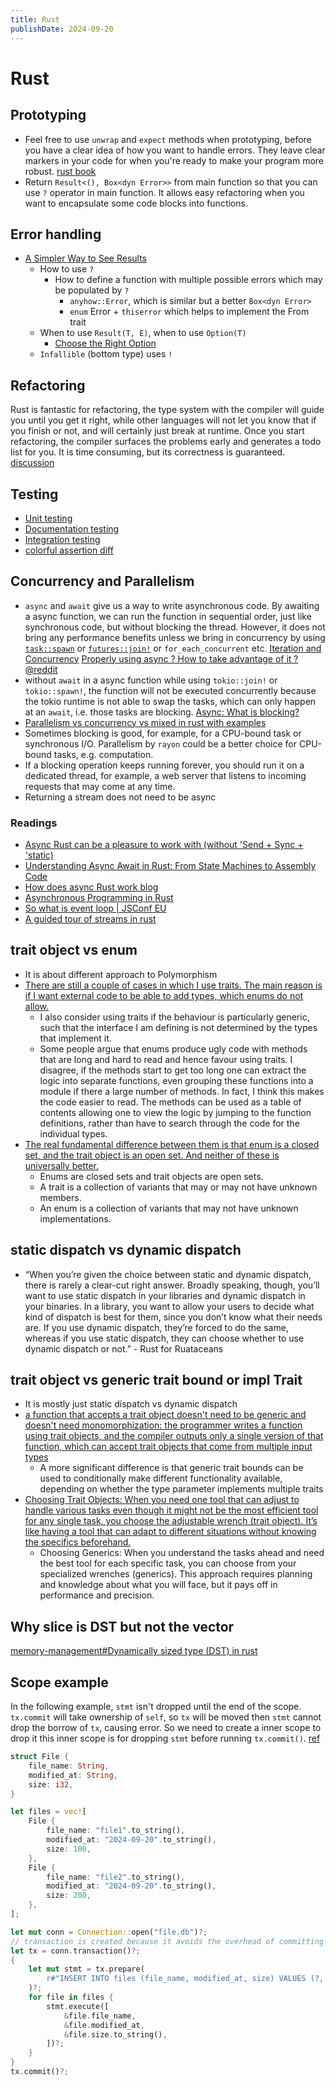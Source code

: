 ```yaml
---
title: Rust
publishDate: 2024-09-20
---
```


# Rust

## Prototyping

- Feel free to use `unwrap` and `expect` methods when prototyping, before you have a clear idea of how you want to handle errors. They leave clear markers in your code for when you're ready to make your program more robust. [rust book](https://doc.rust-lang.org/book/ch09-03-to-panic-or-not-to-panic.html#examples-prototype-code-and-tests)
- Return `Result<(), Box<dyn Error>>` from main function so that you can use `?` operator in main function. It allows easy refactoring when you want to encapsulate some code blocks into functions.

## Error handling

- [A Simpler Way to See Results](https://www.youtube.com/watch?v=s5S2Ed5T-dc)
  - How to use `?`
    - How to define a function with multiple possible errors which may be populated by `?`
      - `anyhow::Error`, which is similar but a better `Box<dyn Error>`
      - `enum` Error + `thiserror` which helps to implement the From trait
  - When to use `Result(T, E)`, when to use `Option(T)`
    - [Choose the Right Option](https://www.youtube.com/watch?v=6c7pZYP_iIE)
  - `Infallible` (bottom type) uses `!`

## Refactoring

Rust is fantastic for refactoring, the type system with the compiler will guide you until you get it right, while other languages will not let you know that if you finish or not, and will certainly just break at runtime. Once you start refactoring, the compiler surfaces the problems early and generates a todo list for you. It is time consuming, but its correctness is guaranteed. [discussion](https://www.reddit.com/r/rust/comments/17jeezg/so_is_rust_easy_to_refactor_or_bad_to_refactor/)

## Testing

- [Unit testing](https://doc.rust-lang.org/rust-by-example/testing/unit_testing.html)
- [Documentation testing](https://doc.rust-lang.org/rust-by-example/testing/doc_testing.html)
- [Integration testing](https://doc.rust-lang.org/rust-by-example/testing/integration_testing.html)
- [colorful assertion diff](https://doc.rust-lang.org/rust-by-example/testing/dev_dependencies.html)

## Concurrency and Parallelism

- `async` and `await` give us a way to write asynchronous code. By awaiting a async function, we can run the function in sequential order, just like synchronous code, but without blocking the thread. However, it does not bring any performance benefits unless we bring in concurrency by using [`task::spawn`](https://rust-lang.github.io/async-book/06_multiple_futures/04_spawning.html) or [`futures::join!`](https://rust-lang.github.io/async-book/06_multiple_futures/02_join.html) or `for_each_concurrent` etc. [Iteration and Concurrency](https://rust-lang.github.io/async-book/05_streams/02_iteration_and_concurrency.html) [Properly using async ? How to take advantage of it ?@reddit](https://www.reddit.com/r/learnrust/comments/15jmd5i/properly_using_async_how_to_take_advantage_of_it/)
- without `await` in a async function while using `tokio::join!` or `tokio::spawn!`, the function will not be executed concurrently because the tokio runtime is not able to swap the tasks, which can only happen at an `await`, i.e. those tasks are blocking. [Async: What is blocking?](https://ryhl.io/blog/async-what-is-blocking/)
- [Parallelism vs concurrency vs mixed in rust with examples](https://github.com/quambene/rust-concurrency)
- Sometimes blocking is good, for example, for a CPU-bound task or synchronous I/O. Parallelism by `rayon` could be a better choice for CPU-bound tasks, e.g. computation.
- If a blocking operation keeps running forever, you should run it on a dedicated thread, for example, a web server that listens to incoming requests that may come at any time.
- Returning a stream does not need to be async

### Readings

- [Async Rust can be a pleasure to work with (without 'Send + Sync + 'static)](https://emschwartz.me/async-rust-can-be-a-pleasure-to-work-with-without-send-sync-static/)
- [Understanding Async Await in Rust: From State Machines to Assembly Code](https://www.eventhelix.com/rust/rust-to-assembly-async-await/)
- [How does async Rust work blog](https://bertptrs.nl/2023/04/27/how-does-async-rust-work.html#the-future-trait)
- [Asynchronous Programming in Rust](https://rust-lang.github.io/async-book/)
- [So what is event loop | JSConf EU](https://www.youtube.com/watch?v=8aGhZQkoFbQ)
- [A guided tour of streams in rust](https://www.qovery.com/blog/a-guided-tour-of-streams-in-rust/)

## trait object vs enum

- It is about different approach to Polymorphism
- [There are still a couple of cases in which I use traits. The main reason is if I want external code to be able to add types, which enums do not allow.](https://www.mattkennedy.io/blog/rust_polymorphism/)
  - I also consider using traits if the behaviour is particularly generic, such that the interface I am defining is not determined by the types that implement it.
  - Some people argue that enums produce ugly code with methods that are long and hard to read and hence favour using traits. I disagree, if the methods start to get too long one can extract the logic into separate functions, even grouping these functions into a module if there a large number of methods. In fact, I think this makes the code easier to read. The methods can be used as a table of contents allowing one to view the logic by jumping to the function definitions, rather than have to search through the code for the individual types.
- [The real fundamental difference between them is that enum is a closed set, and the trait object is an open set. And neither of these is universally better.](https://dpc.pw/posts/what-oop-gets-wrong-about-interfaces-and-polymorphism/)
  - Enums are closed sets and trait objects are open sets.
  - A trait is a collection of variants that may or may not have unknown members.
  - An enum is a collection of variants that may not have unknown implementations.

## static dispatch vs dynamic dispatch

- “When you’re given the choice between static and dynamic dispatch, there is rarely a clear-cut right answer. Broadly speaking, though, you’ll want to use static dispatch in your libraries and dynamic dispatch in your binaries. In a library, you want to allow your users to decide what kind of dispatch is best for them, since you don’t know what their needs are. If you use dynamic dispatch, they’re forced to do the same, whereas if you use static dispatch, they can choose whether to use dynamic dispatch or not.” - Rust for Ruataceans

## trait object vs generic trait bound or impl Trait

- It is mostly just static dispatch vs dynamic dispatch
- [a function that accepts a trait object doesn't need to be generic and doesn't need monomorphization: the programmer writes a function using trait objects, and the compiler outputs only a single version of that function, which can accept trait objects that come from multiple input types](https://www.lurklurk.org/effective-rust/generics.html)
  - A more significant difference is that generic trait bounds can be used to conditionally make different functionality available, depending on whether the type parameter implements multiple traits
- [Choosing Trait Objects: When you need one tool that can adjust to handle various tasks even though it might not be the most efficient tool for any single task, you choose the adjustable wrench (trait object). It’s like having a tool that can adapt to different situations without knowing the specifics beforehand.](https://medium.com/@richinex/trait-objects-vs-generics-in-rust-426a9ce22d78)
  - Choosing Generics: When you understand the tasks ahead and need the best tool for each specific task, you can choose from your specialized wrenches (generics). This approach requires planning and knowledge about what you will face, but it pays off in performance and precision.

## Why slice is DST but not the vector

[memory-management#Dynamically sized type (DST) in rust](memory-management.md#dynamically-sized-type-dst-in-rust)

## Scope example

In the following example, `stmt` isn't dropped until the end of the scope. `tx.commit` will take ownership of `self`, so `tx` will be moved then `stmt` cannot drop the borrow of `tx`, causing error. So we need to create a inner scope to drop it this inner scope is for dropping `stmt` before running `tx.commit()`. [ref](https://stackoverflow.com/questions/69415738/cannot-move-out-because-of-borrowing)

```rust
struct File {
    file_name: String,
    modified_at: String,
    size: i32,
}

let files = vec![
    File {
        file_name: "file1".to_string(),
        modified_at: "2024-09-20".to_string(),
        size: 100,
    },
    File {
        file_name: "file2".to_string(),
        modified_at: "2024-09-20".to_string(),
        size: 200,
    },
];

let mut conn = Connection::open("file.db")?;
// transaction is created because it avoids the overhead of committing after each insert
let tx = conn.transaction()?;
{
    let mut stmt = tx.prepare(
        r#"INSERT INTO files (file_name, modified_at, size) VALUES (?, ?, ?)"#,
    )?;
    for file in files {
        stmt.execute([
            &file.file_name,
            &file.modified_at,
            &file.size.to_string(),
        ])?;
    }
}
tx.commit()?;
```
